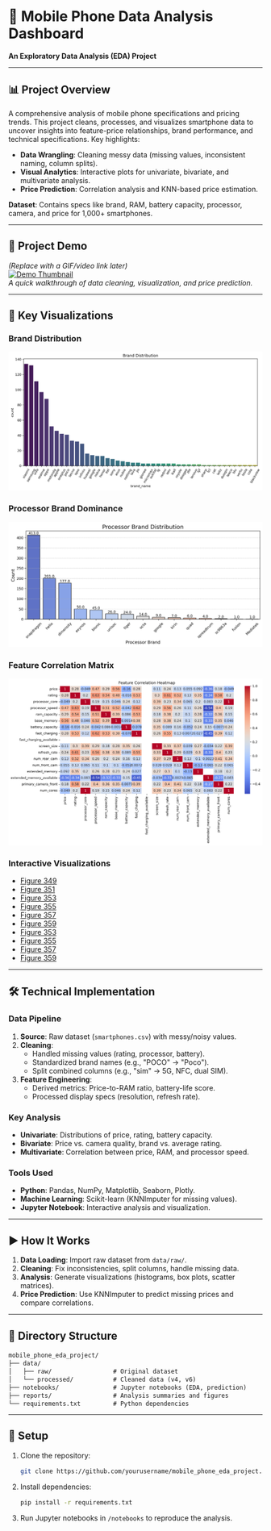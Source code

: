 # 📱 Mobile Phone Data Analysis Dashboard  
**An Exploratory Data Analysis (EDA) Project**  

---

## 📊 Project Overview  
A comprehensive analysis of mobile phone specifications and pricing trends. This project cleans, processes, and visualizes smartphone data to uncover insights into feature-price relationships, brand performance, and technical specifications. Key highlights:  
- **Data Wrangling**: Cleaning messy data (missing values, inconsistent naming, column splits).  
- **Visual Analytics**: Interactive plots for univariate, bivariate, and multivariate analysis.  
- **Price Prediction**: Correlation analysis and KNN-based price estimation.  

**Dataset**: Contains specs like brand, RAM, battery capacity, processor, camera, and price for 1,000+ smartphones.  

---

## 🎥 Project Demo  
*(Replace with a GIF/video link later)*  
[![Demo Thumbnail](https://via.placeholder.com/600x300)](https://your-demo-link-here)  
*A quick walkthrough of data cleaning, visualization, and price prediction.*  

---

## 📸 Key Visualizations  

### **Brand Distribution**  
![Brand Distribution](reports/brand_distribution.png) 

### **Processor Brand Dominance**  
![Price vs RAM](reports/processor_brand_distribution.png)  

### **Feature Correlation Matrix**  
![Correlation](reports/feature_correlation_heatmap.png)  

### Interactive Visualizations

- [Figure 349](https://Niair.github.io/Mobile-Device-Data-Insights-Using-EDA/figure_349.html)
- [Figure 351](https://Niair.github.io/Mobile-Device-Data-Insights-Using-EDA/figure_351.html)
- [Figure 353](https://Niair.github.io/Mobile-Device-Data-Insights-Using-EDA/figure_353.html)
- [Figure 355](https://Niair.github.io/Mobile-Device-Data-Insights-Using-EDA/figure_355.html)
- [Figure 357](https://Niair.github.io/Mobile-Device-Data-Insights-Using-EDA/figure_357.html)
- [Figure 359](https://Niair.github.io/Mobile-Device-Data-Insights-Using-EDA/figure_359.html)
- [Figure 353](https://Niair.github.io/Mobile-Device-Data-Insights-Using-EDA/figure_361.html)
- [Figure 355](https://Niair.github.io/Mobile-Device-Data-Insights-Using-EDA/figure_363.html)
- [Figure 357](https://Niair.github.io/Mobile-Device-Data-Insights-Using-EDA/figure_365.html)
- [Figure 359](https://Niair.github.io/Mobile-Device-Data-Insights-Using-EDA/figure_367.html)

---

## 🛠️ Technical Implementation  

### **Data Pipeline**  
1. **Source**: Raw dataset (`smartphones.csv`) with messy/noisy values.  
2. **Cleaning**:  
   - Handled missing values (rating, processor, battery).  
   - Standardized brand names (e.g., "POCO" → "Poco").  
   - Split combined columns (e.g., "sim" → 5G, NFC, dual SIM).  
3. **Feature Engineering**:  
   - Derived metrics: Price-to-RAM ratio, battery-life score.  
   - Processed display specs (resolution, refresh rate).  

### **Key Analysis**  
- **Univariate**: Distributions of price, rating, battery capacity.  
- **Bivariate**: Price vs. camera quality, brand vs. average rating.  
- **Multivariate**: Correlation between price, RAM, and processor speed.  

### **Tools Used**  
- **Python**: Pandas, NumPy, Matplotlib, Seaborn, Plotly.  
- **Machine Learning**: Scikit-learn (KNNImputer for missing values).  
- **Jupyter Notebook**: Interactive analysis and visualization.  

---

## ▶️ How It Works  
1. **Data Loading**: Import raw dataset from `data/raw/`.  
2. **Cleaning**: Fix inconsistencies, split columns, handle missing data.  
3. **Analysis**: Generate visualizations (histograms, box plots, scatter matrices).  
4. **Price Prediction**: Use KNNImputer to predict missing prices and compare correlations.  

---

## 📂 Directory Structure  
```  
mobile_phone_eda_project/  
├── data/  
│   ├── raw/                 # Original dataset  
│   └── processed/           # Cleaned data (v4, v6)  
├── notebooks/               # Jupyter notebooks (EDA, prediction)  
├── reports/                 # Analysis summaries and figures  
└── requirements.txt         # Python dependencies  
```  

---

## 🔧 Setup  
1. Clone the repository:  
   ```bash  
   git clone https://github.com/yourusername/mobile_phone_eda_project.git  
   ```  
2. Install dependencies:  
   ```bash  
   pip install -r requirements.txt  
   ```  
3. Run Jupyter notebooks in `/notebooks` to reproduce the analysis.  
